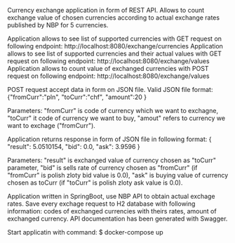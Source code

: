 Currency exchange application in form of REST API. Allows to count exchange value of chosen currencies according to
actual exchange rates published by NBP for 5 currencies. 

Application allows to see list of supported currencies with GET request on following endpoint:
http://localhost:8080/exchange/currencies
Application allows to see list of supported currencies and their actual values with GET request on following endpoint:
http://localhost:8080/exchange/values
Application allows to count value of exchanged currencies with POST request on following endpoint:
http://localhost:8080/exchange/values
    
POST request accept data in form on JSON file. Valid JSON file format:
{"fromCurr":"pln",
  "toCurr":"chf",
  "amount":20
  }

Parameters: "fromCurr" is code of currency which we want to exchagne, "toCurr" it code of currency we want to buy, 
"amout" refers to currency we want to exchage ("fromCurr"). 

Application returns response in form of JSON file in following format:
{
"result": 5.0510154,
"bid": 0.0,
"ask": 3.9596
  }

 Parameters: "result" is exchanged value of currency chosen as "toCurr" parameter, "bid" is sells rate of currency 
 chosen as "fromCurr" (if "fromCurr" is polish zloty bid value is 0.0), "ask" is buying value of currency chosen 
 as toCurr (if "toCurr" is polish zloty ask value is 0.0).
     
Application written in SpringBoot, use NBP API to obtain actual exchage rates. Save every exchage request to 
H2 database with following information: codes of exchanged currencies with theirs rates, amount of exchanged currency.
API documentation has been generated with Swagger.

Start applicatin with command:
$ docker-compose up
 
